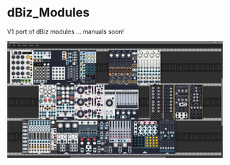 # dBiz_Modules

V1 port of dBiz modules ... manuals soon!

![alt text](https://github.com/dBiz/dBiz/blob/master/screenshots/MyModules.jpg)
